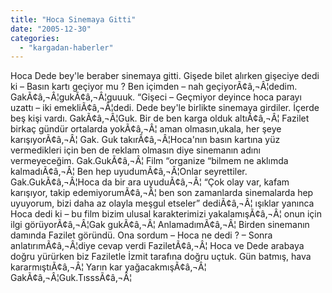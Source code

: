 ```yaml
---
title: "Hoca Sinemaya Gitti"
date: "2005-12-30"
categories: 
  - "kargadan-haberler"
---
```


Hoca Dede bey'le beraber sinemaya gitti. Gişede bilet alırken gişeciye dedi ki – Basın kartı geçiyor mu ? Ben içimden – nah geçiyorÃ¢â‚¬Â¦dedim. GakÃ¢â‚¬Â¦gukÃ¢â‚¬Â¦guuuk. “Gişeci – Geçmiyor deyince hoca parayı uzattı – iki emekliÃ¢â‚¬Â¦dedi. Dede bey'le birlikte sinemaya girdiler. İçerde beş kişi vardı. GakÃ¢â‚¬Â¦Guk. Bir de ben karga olduk altıÃ¢â‚¬Â¦ Fazilet birkaç gündür ortalarda yokÃ¢â‚¬Â¦ aman olmasın,ukala, her şeye karışıyorÃ¢â‚¬Â¦ Gak. Guk takırÃ¢â‚¬Â¦Hoca'nın basın kartına yüz vermedikleri için ben de reklam olmasın diye sinemanın adını vermeyeceğim. Gak.GukÃ¢â‚¬Â¦ Film “organize “bilmem ne aklımda kalmadıÃ¢â‚¬Â¦ Ben hep uyudumÃ¢â‚¬Â¦Onlar seyrettiler. Gak.GukÃ¢â‚¬Â¦Hoca da bir ara uyuduÃ¢â‚¬Â¦ “Çok olay var, kafam karışıyor, takip edemiyorumÃ¢â‚¬Â¦ ben son zamanlarda sinemalarda hep uyuyorum, bizi daha az olayla meşgul etseler” dediÃ¢â‚¬Â¦ ışıklar yanınca Hoca dedi ki – bu film bizim ulusal karakterimizi yakalamışÃ¢â‚¬Â¦ onun için ilgi görüyorÃ¢â‚¬Â¦Gak gukÃ¢â‚¬Â¦ AnlamadımÃ¢â‚¬Â¦ Birden sinemanın damında Fazilet göründü. Ona sordum – Hoca ne dedi ? – Sonra anlatırımÃ¢â‚¬Â¦diye cevap verdi FaziletÃ¢â‚¬Â¦ Hoca ve Dede arabaya doğru yürürken biz Faziletle İzmit tarafına doğru uçtuk. Gün batmış, hava kararmıştıÃ¢â‚¬Â¦ Yarın kar yağacakmışÃ¢â‚¬Â¦ GakÃ¢â‚¬Â¦Guk.TısssÃ¢â‚¬Â¦
